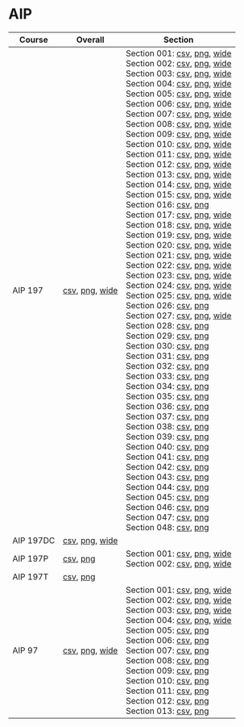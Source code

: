 # AIP

| Course | Overall | Section |
| ------ | ------- | ------- |
| AIP 197 | [csv](https://github.com/UCSD-Historical-Enrollment-Data/2024Spring/blob/main/overall/AIP%20197.csv), [png](https://raw.githubusercontent.com/UCSD-Historical-Enrollment-Data/2024Spring/main/plot_overall/AIP%20197.png), [wide](https://raw.githubusercontent.com/UCSD-Historical-Enrollment-Data/2024Spring/main/plot_overall_wide/AIP%20197.png) | Section 001: [csv](https://github.com/UCSD-Historical-Enrollment-Data/2024Spring/blob/main/section/AIP%20197_001.csv), [png](https://raw.githubusercontent.com/UCSD-Historical-Enrollment-Data/2024Spring/main/plot_section/AIP%20197_001.png), [wide](https://raw.githubusercontent.com/UCSD-Historical-Enrollment-Data/2024Spring/main/plot_section_wide/AIP%20197_001.png)<br>Section 002: [csv](https://github.com/UCSD-Historical-Enrollment-Data/2024Spring/blob/main/section/AIP%20197_002.csv), [png](https://raw.githubusercontent.com/UCSD-Historical-Enrollment-Data/2024Spring/main/plot_section/AIP%20197_002.png), [wide](https://raw.githubusercontent.com/UCSD-Historical-Enrollment-Data/2024Spring/main/plot_section_wide/AIP%20197_002.png)<br>Section 003: [csv](https://github.com/UCSD-Historical-Enrollment-Data/2024Spring/blob/main/section/AIP%20197_003.csv), [png](https://raw.githubusercontent.com/UCSD-Historical-Enrollment-Data/2024Spring/main/plot_section/AIP%20197_003.png), [wide](https://raw.githubusercontent.com/UCSD-Historical-Enrollment-Data/2024Spring/main/plot_section_wide/AIP%20197_003.png)<br>Section 004: [csv](https://github.com/UCSD-Historical-Enrollment-Data/2024Spring/blob/main/section/AIP%20197_004.csv), [png](https://raw.githubusercontent.com/UCSD-Historical-Enrollment-Data/2024Spring/main/plot_section/AIP%20197_004.png), [wide](https://raw.githubusercontent.com/UCSD-Historical-Enrollment-Data/2024Spring/main/plot_section_wide/AIP%20197_004.png)<br>Section 005: [csv](https://github.com/UCSD-Historical-Enrollment-Data/2024Spring/blob/main/section/AIP%20197_005.csv), [png](https://raw.githubusercontent.com/UCSD-Historical-Enrollment-Data/2024Spring/main/plot_section/AIP%20197_005.png), [wide](https://raw.githubusercontent.com/UCSD-Historical-Enrollment-Data/2024Spring/main/plot_section_wide/AIP%20197_005.png)<br>Section 006: [csv](https://github.com/UCSD-Historical-Enrollment-Data/2024Spring/blob/main/section/AIP%20197_006.csv), [png](https://raw.githubusercontent.com/UCSD-Historical-Enrollment-Data/2024Spring/main/plot_section/AIP%20197_006.png), [wide](https://raw.githubusercontent.com/UCSD-Historical-Enrollment-Data/2024Spring/main/plot_section_wide/AIP%20197_006.png)<br>Section 007: [csv](https://github.com/UCSD-Historical-Enrollment-Data/2024Spring/blob/main/section/AIP%20197_007.csv), [png](https://raw.githubusercontent.com/UCSD-Historical-Enrollment-Data/2024Spring/main/plot_section/AIP%20197_007.png), [wide](https://raw.githubusercontent.com/UCSD-Historical-Enrollment-Data/2024Spring/main/plot_section_wide/AIP%20197_007.png)<br>Section 008: [csv](https://github.com/UCSD-Historical-Enrollment-Data/2024Spring/blob/main/section/AIP%20197_008.csv), [png](https://raw.githubusercontent.com/UCSD-Historical-Enrollment-Data/2024Spring/main/plot_section/AIP%20197_008.png), [wide](https://raw.githubusercontent.com/UCSD-Historical-Enrollment-Data/2024Spring/main/plot_section_wide/AIP%20197_008.png)<br>Section 009: [csv](https://github.com/UCSD-Historical-Enrollment-Data/2024Spring/blob/main/section/AIP%20197_009.csv), [png](https://raw.githubusercontent.com/UCSD-Historical-Enrollment-Data/2024Spring/main/plot_section/AIP%20197_009.png), [wide](https://raw.githubusercontent.com/UCSD-Historical-Enrollment-Data/2024Spring/main/plot_section_wide/AIP%20197_009.png)<br>Section 010: [csv](https://github.com/UCSD-Historical-Enrollment-Data/2024Spring/blob/main/section/AIP%20197_010.csv), [png](https://raw.githubusercontent.com/UCSD-Historical-Enrollment-Data/2024Spring/main/plot_section/AIP%20197_010.png), [wide](https://raw.githubusercontent.com/UCSD-Historical-Enrollment-Data/2024Spring/main/plot_section_wide/AIP%20197_010.png)<br>Section 011: [csv](https://github.com/UCSD-Historical-Enrollment-Data/2024Spring/blob/main/section/AIP%20197_011.csv), [png](https://raw.githubusercontent.com/UCSD-Historical-Enrollment-Data/2024Spring/main/plot_section/AIP%20197_011.png), [wide](https://raw.githubusercontent.com/UCSD-Historical-Enrollment-Data/2024Spring/main/plot_section_wide/AIP%20197_011.png)<br>Section 012: [csv](https://github.com/UCSD-Historical-Enrollment-Data/2024Spring/blob/main/section/AIP%20197_012.csv), [png](https://raw.githubusercontent.com/UCSD-Historical-Enrollment-Data/2024Spring/main/plot_section/AIP%20197_012.png), [wide](https://raw.githubusercontent.com/UCSD-Historical-Enrollment-Data/2024Spring/main/plot_section_wide/AIP%20197_012.png)<br>Section 013: [csv](https://github.com/UCSD-Historical-Enrollment-Data/2024Spring/blob/main/section/AIP%20197_013.csv), [png](https://raw.githubusercontent.com/UCSD-Historical-Enrollment-Data/2024Spring/main/plot_section/AIP%20197_013.png), [wide](https://raw.githubusercontent.com/UCSD-Historical-Enrollment-Data/2024Spring/main/plot_section_wide/AIP%20197_013.png)<br>Section 014: [csv](https://github.com/UCSD-Historical-Enrollment-Data/2024Spring/blob/main/section/AIP%20197_014.csv), [png](https://raw.githubusercontent.com/UCSD-Historical-Enrollment-Data/2024Spring/main/plot_section/AIP%20197_014.png), [wide](https://raw.githubusercontent.com/UCSD-Historical-Enrollment-Data/2024Spring/main/plot_section_wide/AIP%20197_014.png)<br>Section 015: [csv](https://github.com/UCSD-Historical-Enrollment-Data/2024Spring/blob/main/section/AIP%20197_015.csv), [png](https://raw.githubusercontent.com/UCSD-Historical-Enrollment-Data/2024Spring/main/plot_section/AIP%20197_015.png), [wide](https://raw.githubusercontent.com/UCSD-Historical-Enrollment-Data/2024Spring/main/plot_section_wide/AIP%20197_015.png)<br>Section 016: [csv](https://github.com/UCSD-Historical-Enrollment-Data/2024Spring/blob/main/section/AIP%20197_016.csv), [png](https://raw.githubusercontent.com/UCSD-Historical-Enrollment-Data/2024Spring/main/plot_section/AIP%20197_016.png)<br>Section 017: [csv](https://github.com/UCSD-Historical-Enrollment-Data/2024Spring/blob/main/section/AIP%20197_017.csv), [png](https://raw.githubusercontent.com/UCSD-Historical-Enrollment-Data/2024Spring/main/plot_section/AIP%20197_017.png), [wide](https://raw.githubusercontent.com/UCSD-Historical-Enrollment-Data/2024Spring/main/plot_section_wide/AIP%20197_017.png)<br>Section 018: [csv](https://github.com/UCSD-Historical-Enrollment-Data/2024Spring/blob/main/section/AIP%20197_018.csv), [png](https://raw.githubusercontent.com/UCSD-Historical-Enrollment-Data/2024Spring/main/plot_section/AIP%20197_018.png), [wide](https://raw.githubusercontent.com/UCSD-Historical-Enrollment-Data/2024Spring/main/plot_section_wide/AIP%20197_018.png)<br>Section 019: [csv](https://github.com/UCSD-Historical-Enrollment-Data/2024Spring/blob/main/section/AIP%20197_019.csv), [png](https://raw.githubusercontent.com/UCSD-Historical-Enrollment-Data/2024Spring/main/plot_section/AIP%20197_019.png), [wide](https://raw.githubusercontent.com/UCSD-Historical-Enrollment-Data/2024Spring/main/plot_section_wide/AIP%20197_019.png)<br>Section 020: [csv](https://github.com/UCSD-Historical-Enrollment-Data/2024Spring/blob/main/section/AIP%20197_020.csv), [png](https://raw.githubusercontent.com/UCSD-Historical-Enrollment-Data/2024Spring/main/plot_section/AIP%20197_020.png), [wide](https://raw.githubusercontent.com/UCSD-Historical-Enrollment-Data/2024Spring/main/plot_section_wide/AIP%20197_020.png)<br>Section 021: [csv](https://github.com/UCSD-Historical-Enrollment-Data/2024Spring/blob/main/section/AIP%20197_021.csv), [png](https://raw.githubusercontent.com/UCSD-Historical-Enrollment-Data/2024Spring/main/plot_section/AIP%20197_021.png), [wide](https://raw.githubusercontent.com/UCSD-Historical-Enrollment-Data/2024Spring/main/plot_section_wide/AIP%20197_021.png)<br>Section 022: [csv](https://github.com/UCSD-Historical-Enrollment-Data/2024Spring/blob/main/section/AIP%20197_022.csv), [png](https://raw.githubusercontent.com/UCSD-Historical-Enrollment-Data/2024Spring/main/plot_section/AIP%20197_022.png), [wide](https://raw.githubusercontent.com/UCSD-Historical-Enrollment-Data/2024Spring/main/plot_section_wide/AIP%20197_022.png)<br>Section 023: [csv](https://github.com/UCSD-Historical-Enrollment-Data/2024Spring/blob/main/section/AIP%20197_023.csv), [png](https://raw.githubusercontent.com/UCSD-Historical-Enrollment-Data/2024Spring/main/plot_section/AIP%20197_023.png), [wide](https://raw.githubusercontent.com/UCSD-Historical-Enrollment-Data/2024Spring/main/plot_section_wide/AIP%20197_023.png)<br>Section 024: [csv](https://github.com/UCSD-Historical-Enrollment-Data/2024Spring/blob/main/section/AIP%20197_024.csv), [png](https://raw.githubusercontent.com/UCSD-Historical-Enrollment-Data/2024Spring/main/plot_section/AIP%20197_024.png), [wide](https://raw.githubusercontent.com/UCSD-Historical-Enrollment-Data/2024Spring/main/plot_section_wide/AIP%20197_024.png)<br>Section 025: [csv](https://github.com/UCSD-Historical-Enrollment-Data/2024Spring/blob/main/section/AIP%20197_025.csv), [png](https://raw.githubusercontent.com/UCSD-Historical-Enrollment-Data/2024Spring/main/plot_section/AIP%20197_025.png), [wide](https://raw.githubusercontent.com/UCSD-Historical-Enrollment-Data/2024Spring/main/plot_section_wide/AIP%20197_025.png)<br>Section 026: [csv](https://github.com/UCSD-Historical-Enrollment-Data/2024Spring/blob/main/section/AIP%20197_026.csv), [png](https://raw.githubusercontent.com/UCSD-Historical-Enrollment-Data/2024Spring/main/plot_section/AIP%20197_026.png)<br>Section 027: [csv](https://github.com/UCSD-Historical-Enrollment-Data/2024Spring/blob/main/section/AIP%20197_027.csv), [png](https://raw.githubusercontent.com/UCSD-Historical-Enrollment-Data/2024Spring/main/plot_section/AIP%20197_027.png), [wide](https://raw.githubusercontent.com/UCSD-Historical-Enrollment-Data/2024Spring/main/plot_section_wide/AIP%20197_027.png)<br>Section 028: [csv](https://github.com/UCSD-Historical-Enrollment-Data/2024Spring/blob/main/section/AIP%20197_028.csv), [png](https://raw.githubusercontent.com/UCSD-Historical-Enrollment-Data/2024Spring/main/plot_section/AIP%20197_028.png)<br>Section 029: [csv](https://github.com/UCSD-Historical-Enrollment-Data/2024Spring/blob/main/section/AIP%20197_029.csv), [png](https://raw.githubusercontent.com/UCSD-Historical-Enrollment-Data/2024Spring/main/plot_section/AIP%20197_029.png)<br>Section 030: [csv](https://github.com/UCSD-Historical-Enrollment-Data/2024Spring/blob/main/section/AIP%20197_030.csv), [png](https://raw.githubusercontent.com/UCSD-Historical-Enrollment-Data/2024Spring/main/plot_section/AIP%20197_030.png)<br>Section 031: [csv](https://github.com/UCSD-Historical-Enrollment-Data/2024Spring/blob/main/section/AIP%20197_031.csv), [png](https://raw.githubusercontent.com/UCSD-Historical-Enrollment-Data/2024Spring/main/plot_section/AIP%20197_031.png)<br>Section 032: [csv](https://github.com/UCSD-Historical-Enrollment-Data/2024Spring/blob/main/section/AIP%20197_032.csv), [png](https://raw.githubusercontent.com/UCSD-Historical-Enrollment-Data/2024Spring/main/plot_section/AIP%20197_032.png)<br>Section 033: [csv](https://github.com/UCSD-Historical-Enrollment-Data/2024Spring/blob/main/section/AIP%20197_033.csv), [png](https://raw.githubusercontent.com/UCSD-Historical-Enrollment-Data/2024Spring/main/plot_section/AIP%20197_033.png)<br>Section 034: [csv](https://github.com/UCSD-Historical-Enrollment-Data/2024Spring/blob/main/section/AIP%20197_034.csv), [png](https://raw.githubusercontent.com/UCSD-Historical-Enrollment-Data/2024Spring/main/plot_section/AIP%20197_034.png)<br>Section 035: [csv](https://github.com/UCSD-Historical-Enrollment-Data/2024Spring/blob/main/section/AIP%20197_035.csv), [png](https://raw.githubusercontent.com/UCSD-Historical-Enrollment-Data/2024Spring/main/plot_section/AIP%20197_035.png)<br>Section 036: [csv](https://github.com/UCSD-Historical-Enrollment-Data/2024Spring/blob/main/section/AIP%20197_036.csv), [png](https://raw.githubusercontent.com/UCSD-Historical-Enrollment-Data/2024Spring/main/plot_section/AIP%20197_036.png)<br>Section 037: [csv](https://github.com/UCSD-Historical-Enrollment-Data/2024Spring/blob/main/section/AIP%20197_037.csv), [png](https://raw.githubusercontent.com/UCSD-Historical-Enrollment-Data/2024Spring/main/plot_section/AIP%20197_037.png)<br>Section 038: [csv](https://github.com/UCSD-Historical-Enrollment-Data/2024Spring/blob/main/section/AIP%20197_038.csv), [png](https://raw.githubusercontent.com/UCSD-Historical-Enrollment-Data/2024Spring/main/plot_section/AIP%20197_038.png)<br>Section 039: [csv](https://github.com/UCSD-Historical-Enrollment-Data/2024Spring/blob/main/section/AIP%20197_039.csv), [png](https://raw.githubusercontent.com/UCSD-Historical-Enrollment-Data/2024Spring/main/plot_section/AIP%20197_039.png)<br>Section 040: [csv](https://github.com/UCSD-Historical-Enrollment-Data/2024Spring/blob/main/section/AIP%20197_040.csv), [png](https://raw.githubusercontent.com/UCSD-Historical-Enrollment-Data/2024Spring/main/plot_section/AIP%20197_040.png)<br>Section 041: [csv](https://github.com/UCSD-Historical-Enrollment-Data/2024Spring/blob/main/section/AIP%20197_041.csv), [png](https://raw.githubusercontent.com/UCSD-Historical-Enrollment-Data/2024Spring/main/plot_section/AIP%20197_041.png)<br>Section 042: [csv](https://github.com/UCSD-Historical-Enrollment-Data/2024Spring/blob/main/section/AIP%20197_042.csv), [png](https://raw.githubusercontent.com/UCSD-Historical-Enrollment-Data/2024Spring/main/plot_section/AIP%20197_042.png)<br>Section 043: [csv](https://github.com/UCSD-Historical-Enrollment-Data/2024Spring/blob/main/section/AIP%20197_043.csv), [png](https://raw.githubusercontent.com/UCSD-Historical-Enrollment-Data/2024Spring/main/plot_section/AIP%20197_043.png)<br>Section 044: [csv](https://github.com/UCSD-Historical-Enrollment-Data/2024Spring/blob/main/section/AIP%20197_044.csv), [png](https://raw.githubusercontent.com/UCSD-Historical-Enrollment-Data/2024Spring/main/plot_section/AIP%20197_044.png)<br>Section 045: [csv](https://github.com/UCSD-Historical-Enrollment-Data/2024Spring/blob/main/section/AIP%20197_045.csv), [png](https://raw.githubusercontent.com/UCSD-Historical-Enrollment-Data/2024Spring/main/plot_section/AIP%20197_045.png)<br>Section 046: [csv](https://github.com/UCSD-Historical-Enrollment-Data/2024Spring/blob/main/section/AIP%20197_046.csv), [png](https://raw.githubusercontent.com/UCSD-Historical-Enrollment-Data/2024Spring/main/plot_section/AIP%20197_046.png)<br>Section 047: [csv](https://github.com/UCSD-Historical-Enrollment-Data/2024Spring/blob/main/section/AIP%20197_047.csv), [png](https://raw.githubusercontent.com/UCSD-Historical-Enrollment-Data/2024Spring/main/plot_section/AIP%20197_047.png)<br>Section 048: [csv](https://github.com/UCSD-Historical-Enrollment-Data/2024Spring/blob/main/section/AIP%20197_048.csv), [png](https://raw.githubusercontent.com/UCSD-Historical-Enrollment-Data/2024Spring/main/plot_section/AIP%20197_048.png) |
| AIP 197DC | [csv](https://github.com/UCSD-Historical-Enrollment-Data/2024Spring/blob/main/overall/AIP%20197DC.csv), [png](https://raw.githubusercontent.com/UCSD-Historical-Enrollment-Data/2024Spring/main/plot_overall/AIP%20197DC.png), [wide](https://raw.githubusercontent.com/UCSD-Historical-Enrollment-Data/2024Spring/main/plot_overall_wide/AIP%20197DC.png) |  |
| AIP 197P | [csv](https://github.com/UCSD-Historical-Enrollment-Data/2024Spring/blob/main/overall/AIP%20197P.csv), [png](https://raw.githubusercontent.com/UCSD-Historical-Enrollment-Data/2024Spring/main/plot_overall/AIP%20197P.png) | Section 001: [csv](https://github.com/UCSD-Historical-Enrollment-Data/2024Spring/blob/main/section/AIP%20197P_001.csv), [png](https://raw.githubusercontent.com/UCSD-Historical-Enrollment-Data/2024Spring/main/plot_section/AIP%20197P_001.png), [wide](https://raw.githubusercontent.com/UCSD-Historical-Enrollment-Data/2024Spring/main/plot_section_wide/AIP%20197P_001.png)<br>Section 002: [csv](https://github.com/UCSD-Historical-Enrollment-Data/2024Spring/blob/main/section/AIP%20197P_002.csv), [png](https://raw.githubusercontent.com/UCSD-Historical-Enrollment-Data/2024Spring/main/plot_section/AIP%20197P_002.png), [wide](https://raw.githubusercontent.com/UCSD-Historical-Enrollment-Data/2024Spring/main/plot_section_wide/AIP%20197P_002.png) |
| AIP 197T | [csv](https://github.com/UCSD-Historical-Enrollment-Data/2024Spring/blob/main/overall/AIP%20197T.csv), [png](https://raw.githubusercontent.com/UCSD-Historical-Enrollment-Data/2024Spring/main/plot_overall/AIP%20197T.png) |  |
| AIP 97 | [csv](https://github.com/UCSD-Historical-Enrollment-Data/2024Spring/blob/main/overall/AIP%2097.csv), [png](https://raw.githubusercontent.com/UCSD-Historical-Enrollment-Data/2024Spring/main/plot_overall/AIP%2097.png), [wide](https://raw.githubusercontent.com/UCSD-Historical-Enrollment-Data/2024Spring/main/plot_overall_wide/AIP%2097.png) | Section 001: [csv](https://github.com/UCSD-Historical-Enrollment-Data/2024Spring/blob/main/section/AIP%2097_001.csv), [png](https://raw.githubusercontent.com/UCSD-Historical-Enrollment-Data/2024Spring/main/plot_section/AIP%2097_001.png), [wide](https://raw.githubusercontent.com/UCSD-Historical-Enrollment-Data/2024Spring/main/plot_section_wide/AIP%2097_001.png)<br>Section 002: [csv](https://github.com/UCSD-Historical-Enrollment-Data/2024Spring/blob/main/section/AIP%2097_002.csv), [png](https://raw.githubusercontent.com/UCSD-Historical-Enrollment-Data/2024Spring/main/plot_section/AIP%2097_002.png), [wide](https://raw.githubusercontent.com/UCSD-Historical-Enrollment-Data/2024Spring/main/plot_section_wide/AIP%2097_002.png)<br>Section 003: [csv](https://github.com/UCSD-Historical-Enrollment-Data/2024Spring/blob/main/section/AIP%2097_003.csv), [png](https://raw.githubusercontent.com/UCSD-Historical-Enrollment-Data/2024Spring/main/plot_section/AIP%2097_003.png), [wide](https://raw.githubusercontent.com/UCSD-Historical-Enrollment-Data/2024Spring/main/plot_section_wide/AIP%2097_003.png)<br>Section 004: [csv](https://github.com/UCSD-Historical-Enrollment-Data/2024Spring/blob/main/section/AIP%2097_004.csv), [png](https://raw.githubusercontent.com/UCSD-Historical-Enrollment-Data/2024Spring/main/plot_section/AIP%2097_004.png), [wide](https://raw.githubusercontent.com/UCSD-Historical-Enrollment-Data/2024Spring/main/plot_section_wide/AIP%2097_004.png)<br>Section 005: [csv](https://github.com/UCSD-Historical-Enrollment-Data/2024Spring/blob/main/section/AIP%2097_005.csv), [png](https://raw.githubusercontent.com/UCSD-Historical-Enrollment-Data/2024Spring/main/plot_section/AIP%2097_005.png)<br>Section 006: [csv](https://github.com/UCSD-Historical-Enrollment-Data/2024Spring/blob/main/section/AIP%2097_006.csv), [png](https://raw.githubusercontent.com/UCSD-Historical-Enrollment-Data/2024Spring/main/plot_section/AIP%2097_006.png)<br>Section 007: [csv](https://github.com/UCSD-Historical-Enrollment-Data/2024Spring/blob/main/section/AIP%2097_007.csv), [png](https://raw.githubusercontent.com/UCSD-Historical-Enrollment-Data/2024Spring/main/plot_section/AIP%2097_007.png)<br>Section 008: [csv](https://github.com/UCSD-Historical-Enrollment-Data/2024Spring/blob/main/section/AIP%2097_008.csv), [png](https://raw.githubusercontent.com/UCSD-Historical-Enrollment-Data/2024Spring/main/plot_section/AIP%2097_008.png)<br>Section 009: [csv](https://github.com/UCSD-Historical-Enrollment-Data/2024Spring/blob/main/section/AIP%2097_009.csv), [png](https://raw.githubusercontent.com/UCSD-Historical-Enrollment-Data/2024Spring/main/plot_section/AIP%2097_009.png)<br>Section 010: [csv](https://github.com/UCSD-Historical-Enrollment-Data/2024Spring/blob/main/section/AIP%2097_010.csv), [png](https://raw.githubusercontent.com/UCSD-Historical-Enrollment-Data/2024Spring/main/plot_section/AIP%2097_010.png)<br>Section 011: [csv](https://github.com/UCSD-Historical-Enrollment-Data/2024Spring/blob/main/section/AIP%2097_011.csv), [png](https://raw.githubusercontent.com/UCSD-Historical-Enrollment-Data/2024Spring/main/plot_section/AIP%2097_011.png)<br>Section 012: [csv](https://github.com/UCSD-Historical-Enrollment-Data/2024Spring/blob/main/section/AIP%2097_012.csv), [png](https://raw.githubusercontent.com/UCSD-Historical-Enrollment-Data/2024Spring/main/plot_section/AIP%2097_012.png)<br>Section 013: [csv](https://github.com/UCSD-Historical-Enrollment-Data/2024Spring/blob/main/section/AIP%2097_013.csv), [png](https://raw.githubusercontent.com/UCSD-Historical-Enrollment-Data/2024Spring/main/plot_section/AIP%2097_013.png) |

